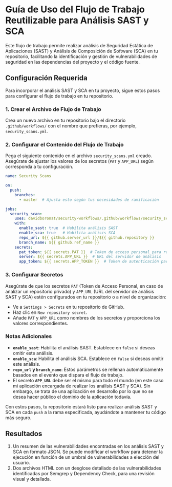 # Guía de Uso del Flujo de Trabajo Reutilizable para Análisis SAST y SCA

Este flujo de trabajo permite realizar análisis de Seguridad Estática de Aplicaciones (SAST) y Análisis de Composición de Software (SCA) en tu repositorio, facilitando la identificación y gestión de vulnerabilidades de seguridad en las dependencias del proyecto y el código fuente.

## Configuración Requerida

Para incorporar el análisis SAST y SCA en tu proyecto, sigue estos pasos para configurar el flujo de trabajo en tu repositorio.

### 1. Crear el Archivo de Flujo de Trabajo

Crea un nuevo archivo en tu repositorio bajo el directorio `.github/workflows/` con el nombre que prefieras, por ejemplo, `security_scans.yml`.

### 2. Configurar el Contenido del Flujo de Trabajo

Pega el siguiente contenido en el archivo `security_scans.yml` creado. Asegúrate de ajustar los valores de los secretos (`PAT` y `APP_URL`) según corresponda a tu configuración.

```yaml
name: Security Scans

on:
  push:
    branches:
      - master  # Ajusta esto según tus necesidades de ramificación

jobs:
  security_scan:
    uses: davidboronat/security-workflows/.github/workflows/security_scans.yml@main
    with:
      enable_sast: true  # Habilita análisis SAST
      enable_sca: true   # Habilita análisis SCA
      repo_url: ${{ github.server_url }}/${{ github.repository }}
      branch_name: ${{ github.ref_name }}
    secrets:
      pat_token: ${{ secrets.PAT }}  # Token de acceso personal para repos privados. Eliminar variable si se trata de repo público
      server: ${{ secrets.APP_URL }}  # URL del servidor de análisis
      app_token: ${{ secrets.APP_TOKEN }}  # Token de autenticación para guardar los resultados en la plataforma cloud. Eliminar si no se trata de un usuario autenticado
```

### 3. Configurar Secretos

Asegúrate de que los secretos `PAT` (Token de Acceso Personal, en caso de analizar un repositorio privado) y `APP_URL` (URL del servidor de análisis SAST y SCA) estén configurados en tu repositorio o a nivel de organización:

- Ve a `Settings > Secrets` en tu repositorio de GitHub.
- Haz clic en `New repository secret`.
- Añade `PAT` y `APP_URL` como nombres de los secretos y proporciona los valores correspondientes.

### Notas Adicionales

- **`enable_sast`**: Habilita el análisis SAST. Establece en `false` si deseas omitir este análisis.
- **`enable_sca`**: Habilita el análisis SCA. Establece en `false` si deseas omitir este análisis.
- **`repo_url` y `branch_name`**: Estos parámetros se rellenan automáticamente basados en el evento que dispara el flujo de trabajo.
- El secreto **`APP_URL`** debe ser el mismo para todo el mundo (en este caso mi aplicación encargada de realizar los análisis SAST y SCA). Sin embargo, se trata de una aplicación en desarrollo por lo que no se desea hacer público el dominio de la aplicación todavía.

Con estos pasos, tu repositorio estará listo para realizar análisis SAST y SCA en cada `push` a la rama especificada, ayudándote a mantener tu código más seguro.

## Resultados

1. Un resumen de las vulnerabilidades encontradas en los análisis SAST y SCA en formato JSON. Se puede modificar el workflow para detener la ejecución en función de un umbral de vulnerabilidades a elección del usuario.
2. Dos archivos HTML con un desglose detallado de las vulnerabilidades identificadas por Semgrep y Dependency Check, para una revisión visual y detallada.
